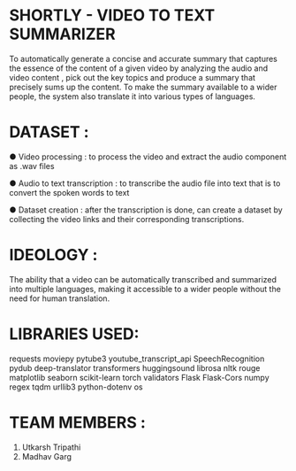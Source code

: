 # SHORTLY - VIDEO TO TEXT SUMMARIZER
To automatically generate a concise and accurate summary that captures the essence of the content of a given video by analyzing the audio and video content , pick out the key topics and produce a summary that precisely sums up the content. To make the summary available to a wider people, the system also translate it into various types of languages.

# DATASET :
● Video processing : to process the video and extract the audio component as .wav files

● Audio to text transcription : to transcribe the audio file into text that is to convert the spoken words to text

● Dataset creation : after the transcription is done, can create a dataset by collecting the video links and their corresponding transcriptions.

# IDEOLOGY :
The ability that a video can be automatically transcribed and summarized into multiple languages, making it accessible to a wider people without the need for human translation.

# LIBRARIES USED:
requests
moviepy
pytube3
youtube_transcript_api
SpeechRecognition
pydub
deep-translator
transformers
huggingsound 
librosa
nltk
rouge
matplotlib
seaborn
scikit-learn
torch
validators
Flask
Flask-Cors
numpy
regex
tqdm
urllib3
python-dotenv
os

# TEAM MEMBERS :
1.  Utkarsh Tripathi
2.  Madhav Garg

